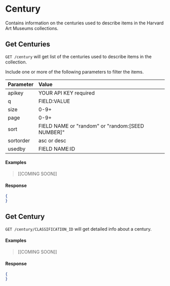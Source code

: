 # Century

Contains information on the centuries used to describe items in the Harvard Art Museums collections.

## Get Centuries

`GET /century` will get list of the centuries used to describe items in the collection.

Include one or more of the following parameters to filter the items.

| Parameter | Value |
| :--------- | :----- |
| apikey | YOUR API KEY required |
| q | FIELD:VALUE |
| size | 0-9+ |
| page | 0-9+ |
| sort | FIELD NAME or "random" or "random:[SEED NUMBER]" |
| sortorder | asc or desc |
| usedby | FIELD NAME:ID |

#### Examples

> [[COMING SOON]]  
>  

#### Response

```json
{
}
```

## Get Century

`GET /century/CLASSIFICATION_ID` will get detailed info about a century.

#### Examples

> [[COMING SOON]]   
> 

#### Response

```json
{
}
```